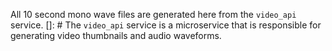 All 10 second mono wave files are generated here from the `video_api` service.
[]: # The `video_api` service is a microservice that is responsible for generating video thumbnails and audio waveforms.
